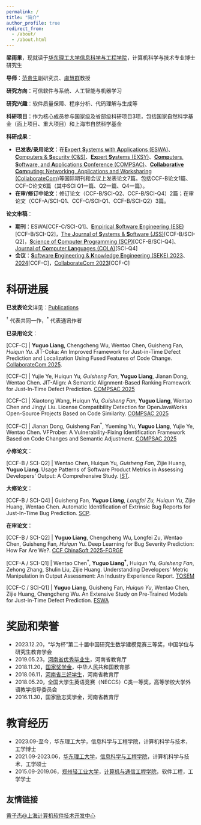 ```yaml
---
permalink: /
title: "简介"
author_profile: true
redirect_from: 
  - /about/
  - /about.html
---
```


<strong>梁雨果</strong>，现就读于[华东理工大学](https://www.ecust.edu.cn/)[信息科学与工程学院](https://cise.ecust.edu.cn/)，计算机科学与技术专业博士研究生

<strong>导师</strong>：[范贵生](https://faculty.ecust.edu.cn/yjszdjs/list.htm)副研究员、[虞慧群](https://faculty.ecust.edu.cn/cise/yhq/main.htm)教授

<strong>研究方向</strong>：可信软件与系统、人工智能与机器学习

<strong>研究兴趣</strong>：软件质量保障、程序分析、代码理解与生成等

<strong>科研项目</strong>：作为核心成员参与国家级及省部级科研项目3项，包括国家自然科学基金（面上项目、重大项目）和上海市自然科学基金

<strong>科研成果</strong>：
- **已发表/录用论文**：在[**E**xpert **S**ystems **w**ith **A**pplications (ESWA)](https://www.sciencedirect.com/journal/expert-systems-with-applications)、[**C**omputers & **S**ecurity (C&S)](https://www.sciencedirect.com/journal/computers-and-security)、[**Ex**pert **Sy**stems (EXSY)](https://onlinelibrary.wiley.com/journal/14680394)、[**Comp**uters, **S**oftware, and **A**pplications **C**onference (COMPSAC)](https://ieeecompsac.computer.org/2025/)、[**Collaborat**iv**e** **Com**puting: Networking, Applications and Worksharing (CollaborateCom)](https://collaboratecom.eai-conferences.org/2025/)等国际期刊和会议上发表论文7篇。包括CCF-B论文1篇、CCF-C论文6篇（其中SCI Q1一篇、Q2一篇、Q4一篇）。
- **在审/修订中论文**：修订论文（CCF-B/SCI-Q2、CCF-B/SCI-Q4）2篇；在审论文（CCF-A/SCI-Q1、CCF-C/SCI-Q1、CCF-B/SCI-Q2）3篇。

<strong>论文审稿</strong>：
- **期刊**：ESWA[CCF-C/SCI-Q1]、[**E**mpirical **S**oftware **E**ngineering (ESE)](https://link.springer.com/journal/10664)[CCF-B/SCI-Q2]，[The **J**ournal of **S**ystems & **S**oftware (JSS)](https://www.sciencedirect.com/journal/journal-of-systems-and-software)[CCF-B/SCI-Q2]，[**S**cience of **C**omputer **P**rogramming (SCP)](https://www.sciencedirect.com/journal/science-of-computer-programming)[CCF-B/SCI-Q4]、[Journal of **Co**mputer **La**nguages (COLA)](https://www.sciencedirect.com/journal/journal-of-systems-and-software)[SCI-Q4]
- **会议**：[**S**oftware **E**ngineering & **K**nowledge **E**ngineering (SEKE) 2023](https://ksiresearch.org/seke/seke23.html)、[2024](https://ksiresearch.org/seke/seke24.html)[CCF-C]，[CollaborateCom 2023](https://collaboratecom.eai-conferences.org/2023/)[CCF-C]

科研进展
======

<strong>已发表论文</strong>详见：[Publications](https://hugo-liang.github.io/publications/)

<sup>†</sup> 代表共同一作，<sup>*</sup> 代表通讯作者

<strong>已录用论文</strong>：

[CCF-C] | <strong>Yuguo Liang</strong>, Chengcheng Wu, Wentao Chen, Guisheng Fan<sup>*</sup>, Huiqun Yu<sup>*</sup>. JIT-Coka: An Improved Framework for Just-in-Time Defect Prediction and Localization Using Fused Features of Code Change. [CollaborateCom 2025](https://collaboratecom.eai-conferences.org/2025/).

[CCF-C] | Yujie Ye, Huiqun Yu<sup>*</sup>, Guisheng Fan<sup>*</sup>, <strong>Yuguo Liang</strong>, Jianan Dong, Wentao Chen. JIT-Align: A Semantic Alignment-Based Ranking Framework for Just-In-Time Defect Prediction. [COMPSAC 2025](https://ieeecompsac.computer.org/2025/)

[CCF-C] | Xiaotong Wang, Huiqun Yu<sup>*</sup>, Guisheng Fan<sup>*</sup>, <strong>Yuguo Liang</strong>, Wentao Chen and Jingyi Liu. License Compatibility Detection for OpenJavaWorks Open-Source Projects Based on Code Similarity. [COMPSAC 2025](https://ieeecompsac.computer.org/2025/)

[CCF-C] | Jianan Dong, Guisheng Fan<sup>*</sup>, Yueming Yu, <strong>Yuguo Liang</strong>, Yujie Ye,  Wentao Chen. VFProber: A Vulnerability-Fixing Identification Framework Based on Code Changes and Semantic Adjustment. [COMPSAC 2025](https://ieeecompsac.computer.org/2025/)


<strong>小修论文</strong>：

[CCF-B / SCI-Q2] | Wentao Chen, Huiqun Yu<sup>*</sup>, Guisheng Fan<sup>*</sup>, Zijie Huang, <strong>Yuguo Liang</strong>. Usage Patterns of Software Product Metrics in Assessing Developers' Output: A Comprehensive Study. [IST](https://www.sciencedirect.com/journal/information-and-software-technology).

<strong>大修论文</strong>：

[CCF-B / SCI-Q4] | Guisheng Fan<sup>*</sup>, <strong>Yuguo Liang</strong>, Longfei Zu, Huiqun Yu<sup>*</sup>, Zijie Huang, Wentao Chen. Automatic Identification of Extrinsic Bug Reports for Just-In-Time Bug Prediction. [SCP](https://www.sciencedirect.com/journal/science-of-computer-programming).

<strong>在审论文</strong>：

[CCF-B / SCI-Q2] | <strong>Yuguo Liang</strong>, Chengcheng Wu, Longfei Zu, Wentao Chen, Guisheng Fan<sup>*</sup>, Huiqun Yu<sup>*</sup>. Deep Learning for Bug Severity Prediction: How Far Are We?. [CCF ChinaSoft 2025-FORGE](https://chinasoft.ccf.org.cn/#callforpaper/foundation-models-engineering)

[CCF-A / SCI-Q1] | Wentao Chen<sup>†</sup>, <strong>Yuguo Liang<sup>†</sup></strong>, Huiqun Yu<sup>*</sup>, Guisheng Fan<sup>*</sup>, Zehong Zhang, Shulin Liu, Zijie Huang. Understanding Developers’ Metric Manipulation in Output Assessment: An Industry Experience Report. [TOSEM](https://dl.acm.org/journal/tosem)

[CCF-C / SCI-Q1] | <strong>Yuguo Liang</strong>, Guisheng Fan<sup>*</sup>, Huiqun Yu<sup>*</sup>, Wentao Chen, Zijie Huang, Chengcheng Wu. An Extensive Study on Pre-Trained Models for Just-in-Time Defect Prediction. [ESWA](https://www.sciencedirect.com/journal/expert-systems-with-applications)

奖励和荣誉
======
- 2023.12.20，“华为杯”第二十届中国研究生数学建模竞赛三等奖，中国学位与研究生教育学会
- 2019.05.23，[河南省优秀毕业生](https://jyt.henan.gov.cn/2019/05-23/1658384.html)，河南省教育厅
- 2018.11.20，[国家奖学金](http://www.moe.gov.cn/srcsite/A05/s7505/201811/t20181114_354826.html)，中华人民共和国教育部
- 2018.06.11，[河南省三好学生](https://jyt.henan.gov.cn/2018/06-11/1604388.html)，河南省教育厅
- 2018.05.20，全国大学生英语竞赛（NECCS）C类一等奖，高等学校大学外语教学指导委员会
- 2016.11.30，国家励志奖学金，河南省教育厅


教育经历
======
- 2023.09-至今，华东理工大学，信息科学与工程学院，计算机科学与技术，工学博士
- 2021.09-2023.06，[华东理工大学](https://www.ecust.edu.cn/)，[信息科学与工程学院](https://cise.ecust.edu.cn/)，计算机科学与技术，工学硕士
- 2015.09-2019.06，[郑州轻工业大学](https://www.zzuli.edu.cn/)，[计算机与通信工程学院](https://cs.zzuli.edu.cn/)，软件工程，工学学士

友情链接
------
[黄子杰@上海计算机软件技术开发中心](https://huang.zj.cn/index.html)
